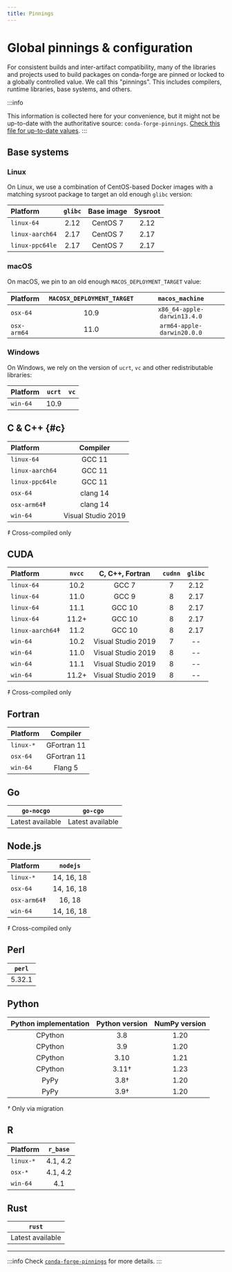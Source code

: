 ```yaml
---
title: Pinnings
---
```


# Global pinnings & configuration

For consistent builds and inter-artifact compatibility, many of the libraries and projects used to build packages on conda-forge are pinned or locked to a globally controlled value. We call this "pinnings". This includes compilers, runtime libraries, base systems, and others.

:::info

This information is collected here for your convenience, but it might not be up-to-date with the authoritative source: `conda-forge-pinnings`.
[Check this file for up-to-date values](https://github.com/conda-forge/conda-forge-pinning-feedstock/blob/main/recipe/conda_build_config.yaml).
:::

## Base systems

### Linux

On Linux, we use a combination of CentOS-based Docker images with a matching sysroot package to target an old enough `glibc` version:

| Platform        | `glibc` | Base image | Sysroot |
| :-------------- | :-----: | :--------: | :-----: |
| `linux-64`      |  2.12   |  CentOS 7  |  2.12   |
| `linux-aarch64` |  2.17   |  CentOS 7  |  2.17   |
| `linux-ppc64le` |  2.17   |  CentOS 7  |  2.17   |

### macOS

On macOS, we pin to an old enough `MACOS_DEPLOYMENT_TARGET` value:

| Platform    | `MACOSX_DEPLOYMENT_TARGET` |       `macos_machine`       |
| :---------- | :------------------------: | :-------------------------: |
| `osx-64`    |            10.9            | `x86_64-apple-darwin13.4.0` |
| `osx-arm64` |            11.0            | `arm64-apple-darwin20.0.0`  |

### Windows

On Windows, we rely on the version of `ucrt`, `vc` and other redistributable libraries:

| Platform | `ucrt` | `vc` |
| :------- | :----: | :--: |
| `win-64` |  10.9  |      |

## C & C++ {#c}

| Platform        |      Compiler      |
| :-------------- | :----------------: |
| `linux-64`      |       GCC 11       |
| `linux-aarch64` |       GCC 11       |
| `linux-ppc64le` |       GCC 11       |
| `osx-64`        |      clang 14      |
| `osx-arm64`‡    |      clang 14      |
| `win-64`        | Visual Studio 2019 |

_‡_ Cross-compiled only <br />

## CUDA

| Platform         | `nvcc` |  C, C++, Fortran   | `cudnn` | `glibc` |
| :--------------- | :----: | :----------------: | :-----: | :-----: |
| `linux-64`       |  10.2  |       GCC 7        |    7    |  2.12   |
| `linux-64`       |  11.0  |       GCC 9        |    8    |  2.17   |
| `linux-64`       |  11.1  |       GCC 10       |    8    |  2.17   |
| `linux-64`       | 11.2+  |       GCC 10       |    8    |  2.17   |
| `linux-aarch64`‡ |  11.2  |       GCC 10       |    8    |  2.17   |
| `win-64`         |  10.2  | Visual Studio 2019 |    7    |   --    |
| `win-64`         |  11.0  | Visual Studio 2019 |    8    |   --    |
| `win-64`         |  11.1  | Visual Studio 2019 |    8    |   --    |
| `win-64`         | 11.2+  | Visual Studio 2019 |    8    |   --    |

_‡_ Cross-compiled only <br />

## Fortran

| Platform  |  Compiler   |
| :-------- | :---------: |
| `linux-*` | GFortran 11 |
| `osx-64`  | GFortran 11 |
| `win-64`  |   Flang 5   |

## Go

|    `go-nocgo`    |     `go-cgo`     |
| :--------------: | :--------------: |
| Latest available | Latest available |

## Node.js

| Platform     |  `nodejs`  |
| :----------- | :--------: |
| `linux-*`    | 14, 16, 18 |
| `osx-64`     | 14, 16, 18 |
| `osx-arm64`‡ |   16, 18   |
| `win-64`     | 14, 16, 18 |

_‡_ Cross-compiled only <br />

## Perl

| `perl` |
| :----: |
| 5.32.1 |

## Python

| Python implementation | Python version | NumPy version |
| :-------------------: | :------------: | :-----------: |
|        CPython        |      3.8       |     1.20      |
|        CPython        |      3.9       |     1.20      |
|        CPython        |      3.10      |     1.21      |
|        CPython        |     3.11†      |     1.23      |
|         PyPy          |      3.8†      |     1.20      |
|         PyPy          |      3.9†      |     1.20      |

_†_ Only via migration

## R

| Platform  | `r_base` |
| :-------- | :------: |
| `linux-*` | 4.1, 4.2 |
| `osx-*`   | 4.1, 4.2 |
| `win-64`  |   4.1    |

## Rust

|      `rust`      |
| :--------------: |
| Latest available |

---

:::info
Check [`conda-forge-pinnings`](https://github.com/conda-forge/conda-forge-pinning-feedstock/blob/main/recipe/conda_build_config.yaml) for more details.
:::

